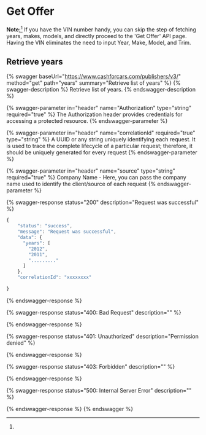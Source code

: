 # Get Offer

**Note**[**:**](#user-content-fn-1)[^1] If you have the VIN number handy, you can skip the step of fetching years, makes, models, and directly proceed to the 'Get Offer' API page. Having the VIN eliminates the need to input Year, Make, Model, and Trim.

## Retrieve years

{% swagger baseUrl="https://www.cashforcars.com/publishers/v3/" method="get" path="years" summary="Retrieve list of years" %}
{% swagger-description %}
Retrieve list of years.
{% endswagger-description %}

{% swagger-parameter in="header" name="Authorization" type="string" required="true" %}
The Authorization header provides credentials for accessing a protected resource.
{% endswagger-parameter %}

{% swagger-parameter in="header" name="correlationId" required="true" type="string" %}
A UUID or any string uniquely identifying each request. It is used to trace the complete lifecycle of a particular request; therefore, it should be uniquely generated for every request
{% endswagger-parameter %}

{% swagger-parameter in="header" name="source" type="string" required="true" %}
Company Name - Here, you can pass the company name used to identify the client/source of each request
{% endswagger-parameter %}

{% swagger-response status="200" description="Request was successful" %}
```javascript
{
    "status": "success",
    "message": "Request was successful",
    "data": {
      "years": [
        "2012",
        "2011",
        "........."
      ]
    },
    "correlationId": "xxxxxxxx"
    
}
```
{% endswagger-response %}

{% swagger-response status="400: Bad Request" description="" %}

{% endswagger-response %}

{% swagger-response status="401: Unauthorized" description="Permission denied" %}

{% endswagger-response %}

{% swagger-response status="403: Forbidden" description="" %}

{% endswagger-response %}

{% swagger-response status="500: Internal Server Error" description="" %}

{% endswagger-response %}
{% endswagger %}

[^1]: 
